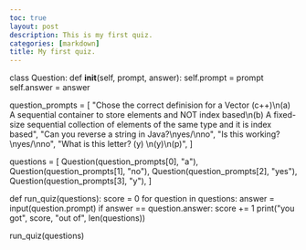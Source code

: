 ```yaml
---
toc: true
layout: post
description: This is my first quiz.
categories: [markdown]
title: My first quiz.
---
```



class Question:
     def __init__(self, prompt, answer):
          self.prompt = prompt
          self.answer = answer

question_prompts = [
     "Chose the correct definision for a Vector (c++)\n(a) A sequential container to store elements and NOT index based\n(b) A fixed-size sequential collection of elements of the same type and it is index based",
     "Can you reverse a string in Java?\nyes/\nno",
     "Is this working? \nyes/\nno",
     "What is this letter? (y) \n(y)\n(p)",
]

questions = [
     Question(question_prompts[0], "a"),
     Question(question_prompts[1], "no"),
     Question(question_prompts[2], "yes"),
     Question(question_prompts[3], "y"),
]

def run_quiz(questions):
     score = 0
     for question in questions:
          answer = input(question.prompt)
          if answer == question.answer:
               score += 1
     print("you got", score, "out of", len(questions))

run_quiz(questions)